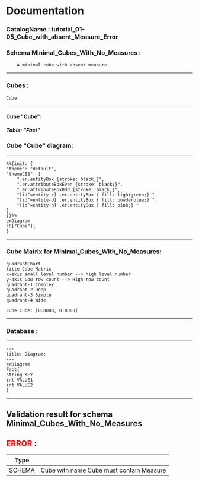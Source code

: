 # Documentation
### CatalogName : tutorial_01-05_Cube_with_absent_Measure_Error
### Schema Minimal_Cubes_With_No_Measures : 

		
		A minimal cube with absent measure.
		
  
---
### Cubes :

    Cube

---
#### Cube "Cube":

    

##### Table: "Fact"

### Cube "Cube" diagram:

---

```mermaid
%%{init: {
"theme": "default",
"themeCSS": [
    ".er.entityBox {stroke: black;}",
    ".er.attributeBoxEven {stroke: black;}",
    ".er.attributeBoxOdd {stroke: black;}",
    "[id^=entity-c] .er.entityBox { fill: lightgreen;} ",
    "[id^=entity-d] .er.entityBox { fill: powderblue;} ",
    "[id^=entity-h] .er.entityBox { fill: pink;} "
]
}}%%
erDiagram
c0["Cube"]{
}
```
---
### Cube Matrix for Minimal_Cubes_With_No_Measures:
```mermaid
quadrantChart
title Cube Matrix
x-axis small level number --> high level number
y-axis Low row count --> High row count
quadrant-1 Complex
quadrant-2 Deep
quadrant-3 Simple
quadrant-4 Wide

Cube Cube: [0.0000, 0.0000]
```
---
### Database :
---
```mermaid
---
title: Diagram;
---
erDiagram
Fact{
string KEY
int VALUE1
int VALUE2
}

```
---
## Validation result for schema Minimal_Cubes_With_No_Measures
## <span style='color: red;'>ERROR</span> : 
|Type|   |
|----|---|
|SCHEMA|Cube with name Cube must contain Measure|
